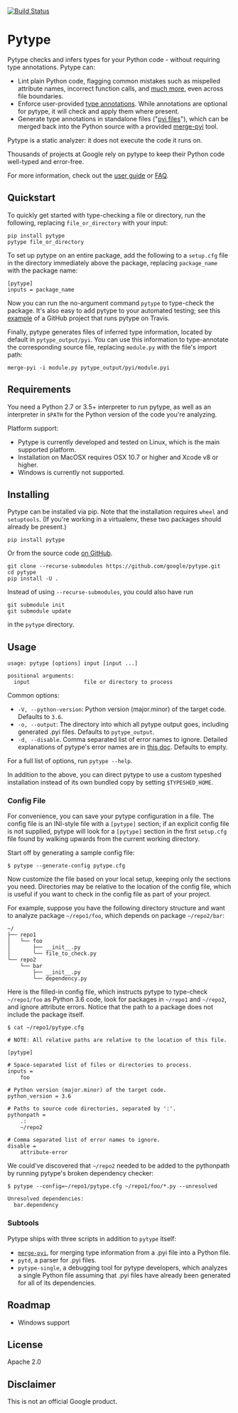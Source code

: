 [![Build Status](https://travis-ci.org/google/pytype.svg?branch=master)](https://travis-ci.org/google/pytype)

# Pytype

Pytype checks and infers types for your Python code - without requiring type
annotations. Pytype can:

* Lint plain Python code, flagging common mistakes such as mispelled attribute
names, incorrect function calls, and [much more][error-classes], even across
file boundaries.
* Enforce user-provided [type annotations][pep-484]. While annotations are
optional for pytype, it will check and apply them where present.
* Generate type annotations in standalone files ("[pyi files][pyi-stub-files]"),
which can be merged back into the Python source with a provided
[merge-pyi][merge-pyi] tool.

Pytype is a static analyzer: it does not execute the code it runs on.

Thousands of projects at Google rely on pytype to keep their Python code
well-typed and error-free.

For more information, check out the [user guide][user-guide] or [FAQ][faq].

## Quickstart

To quickly get started with type-checking a file or directory, run the
following, replacing `file_or_directory` with your input:

```
pip install pytype
pytype file_or_directory
```

To set up pytype on an entire package, add the following to a `setup.cfg` file
in the directory immediately above the package, replacing `package_name` with
the package name:

```
[pytype]
inputs = package_name
```

Now you can run the no-argument command `pytype` to type-check the package. It's
also easy to add pytype to your automated testing; see this
[example][importlab-travis] of a GitHub project that runs pytype on Travis.

Finally, pytype generates files of inferred type information, located by default
in `pytype_output/pyi`. You can use this information to type-annotate the
corresponding source file, replacing `module.py` with the file's import path:

```
merge-pyi -i module.py pytype_output/pyi/module.pyi
```

## Requirements

You need a Python 2.7 or 3.5+ interpreter to run pytype, as well as an
interpreter in `$PATH` for the Python version of the code you're analyzing.

Platform support:

* Pytype is currently developed and tested on Linux, which is the main supported
  platform.
* Installation on MacOSX requires OSX 10.7 or higher and Xcode v8 or higher.
* Windows is currently not supported.

## Installing

Pytype can be installed via pip. Note that the installation requires `wheel`
and `setuptools`. (If you're working in a virtualenv, these two packages should
already be present.)

```
pip install pytype
```

Or from the source code [on GitHub][github].

```
git clone --recurse-submodules https://github.com/google/pytype.git
cd pytype
pip install -U .
```

Instead of using `--recurse-submodules`, you could also have run

```
git submodule init
git submodule update
```

in the `pytype` directory.

## Usage

```
usage: pytype [options] input [input ...]

positional arguments:
  input                 file or directory to process
```

Common options:

* `-V, --python-version`: Python version (major.minor) of the target code.
  Defaults to `3.6`.
* `-o, --output`: The directory into which all pytype output goes, including
  generated .pyi files. Defaults to `pytype_output`.
* `-d, --disable`. Comma separated list of error names to ignore. Detailed
  explanations of pytype's error names are in [this doc][error-classes].
  Defaults to empty.

For a full list of options, run `pytype --help`.

In addition to the above, you can direct pytype to use a custom typeshed
installation instead of its own bundled copy by setting `$TYPESHED_HOME`.

### Config File

For convenience, you can save your pytype configuration in a file. The config
file is an INI-style file with a `[pytype]` section; if an explicit config file
is not supplied, pytype will look for a `[pytype]` section in the first
`setup.cfg` file found by walking upwards from the current working directory.

Start off by generating a sample config file:

```
$ pytype --generate-config pytype.cfg
```

Now customize the file based on your local setup, keeping only the sections you
need. Directories may be relative to the location of the config file, which is
useful if you want to check in the config file as part of your project.

For example, suppose you have the following directory structure and want to
analyze package `~/repo1/foo`, which depends on package `~/repo2/bar`:

```
~/
├── repo1
│   └── foo
│       ├── __init__.py
│       └── file_to_check.py
└── repo2
    └── bar
        ├── __init__.py
        └── dependency.py
```

Here is the filled-in config file, which instructs pytype to type-check
`~/repo1/foo` as Python 3.6 code, look for packages in `~/repo1` and `~/repo2`,
and ignore attribute errors. Notice that the path to a package does not include
the package itself.

```
$ cat ~/repo1/pytype.cfg

# NOTE: All relative paths are relative to the location of this file.

[pytype]

# Space-separated list of files or directories to process.
inputs =
    foo

# Python version (major.minor) of the target code.
python_version = 3.6

# Paths to source code directories, separated by ':'.
pythonpath =
    .:
    ~/repo2

# Comma separated list of error names to ignore.
disable =
    attribute-error
```

We could've discovered that `~/repo2` needed to be added to the pythonpath by
running pytype's broken dependency checker:

```
$ pytype --config=~/repo1/pytype.cfg ~/repo1/foo/*.py --unresolved

Unresolved dependencies:
  bar.dependency
```

### Subtools

Pytype ships with three scripts in addition to `pytype` itself:

* [`merge-pyi`][merge-pyi], for merging type information from a .pyi file into a
Python file.
* `pytd`, a parser for .pyi files.
* `pytype-single`, a debugging tool for pytype developers, which analyzes a
single Python file assuming that .pyi files have already been generated for all
of its dependencies.

## Roadmap

* Windows support

## License
Apache 2.0

## Disclaimer
This is not an official Google product.

[error-classes]: docs/errors.md
[faq]: docs/faq.md
[github]: https://github.com/google/pytype/
[importlab-travis]: https://github.com/google/importlab/blob/master/.travis.yml
[merge-pyi]: https://github.com/google/pytype/tree/master/pytype/tools/merge_pyi
[pep-484]: https://www.python.org/dev/peps/pep-0484
[pyi-stub-files]: docs/user_guide.md#pyi-stub-files
[user-guide]: docs/user_guide.md
